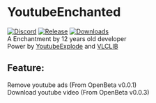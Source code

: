 # YoutubeEnchanted
[![Discord](https://img.shields.io/discord/1043885421303709831?label=Discord)](https://discord.gg/jAcdpzwW7d)
[![Release](https://img.shields.io/github/v/release/bedtwL/YoutubeEnchanted?include_prereleases)](https://github.com/bedtwL/YoutubeEnchanted/releases)
[![Downloads](https://img.shields.io/github/downloads/bedtwL/YoutubeEnchanted/total?include_prereleases)](https://github.com/bedtwL/YoutubeEnchanted/releases)  
A Enchantment by 12 years old developer  
Power by [YoutubeExplode](https://github.com/Tyrrrz/YoutubeExplode) and [VLCLIB](https://github.com/ZeBobo5/Vlc.DotNet)
## Feature:  
   Remove youtube ads (From OpenBeta v0.0.1)  
   Download youtube video (From OpenBeta v0.0.3)
